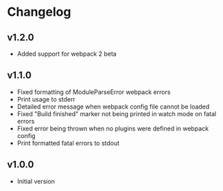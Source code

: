 # Changelog

## v1.2.0

- Added support for webpack 2 beta

## v1.1.0

- Fixed formatting of ModuleParseError webpack errors
- Print usage to stderr
- Detailed error message when webpack config file cannot be loaded
- Fixed "Build finished" marker not being printed in watch mode on fatal errors
- Fixed error being thrown when no plugins were defined in webpack config
- Print formatted fatal errors to stdout

## v1.0.0

- Initial version